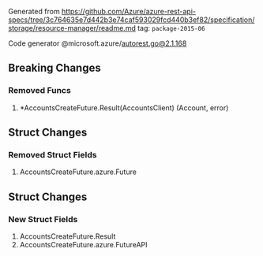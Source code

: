 Generated from https://github.com/Azure/azure-rest-api-specs/tree/3c764635e7d442b3e74caf593029fcd440b3ef82/specification/storage/resource-manager/readme.md tag: `package-2015-06`

Code generator @microsoft.azure/autorest.go@2.1.168

## Breaking Changes

### Removed Funcs

1. *AccountsCreateFuture.Result(AccountsClient) (Account, error)

## Struct Changes

### Removed Struct Fields

1. AccountsCreateFuture.azure.Future

## Struct Changes

### New Struct Fields

1. AccountsCreateFuture.Result
1. AccountsCreateFuture.azure.FutureAPI
